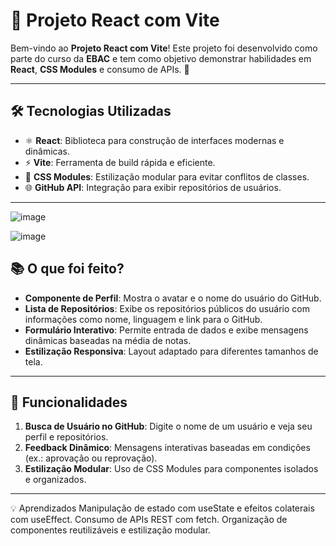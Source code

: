 # 🚀 Projeto React com Vite

Bem-vindo ao **Projeto React com Vite**! Este projeto foi desenvolvido como parte do curso da **EBAC** e tem como objetivo demonstrar habilidades em **React**, **CSS Modules** e consumo de APIs. 🎯

---

## 🛠️ Tecnologias Utilizadas

- ⚛️ **React**: Biblioteca para construção de interfaces modernas e dinâmicas.
- ⚡ **Vite**: Ferramenta de build rápida e eficiente.
- 🎨 **CSS Modules**: Estilização modular para evitar conflitos de classes.
- 🌐 **GitHub API**: Integração para exibir repositórios de usuários.

---

![image](https://github.com/user-attachments/assets/29a8fd77-b9f9-4842-827e-6e8125fc29f1)


![image](https://github.com/user-attachments/assets/0c5d03b4-d83b-4c64-911f-501e4f7043ae)


## 📚 O que foi feito?

- **Componente de Perfil**: Mostra o avatar e o nome do usuário do GitHub.
- **Lista de Repositórios**: Exibe os repositórios públicos do usuário com informações como nome, linguagem e link para o GitHub.
- **Formulário Interativo**: Permite entrada de dados e exibe mensagens dinâmicas baseadas na média de notas.
- **Estilização Responsiva**: Layout adaptado para diferentes tamanhos de tela.

---

## 🚀 Funcionalidades

1. **Busca de Usuário no GitHub**: Digite o nome de um usuário e veja seu perfil e repositórios.
2. **Feedback Dinâmico**: Mensagens interativas baseadas em condições (ex.: aprovação ou reprovação).
3. **Estilização Modular**: Uso de CSS Modules para componentes isolados e organizados.

---



💡 Aprendizados
Manipulação de estado com useState e efeitos colaterais com useEffect.
Consumo de APIs REST com fetch.
Organização de componentes reutilizáveis e estilização modular.
